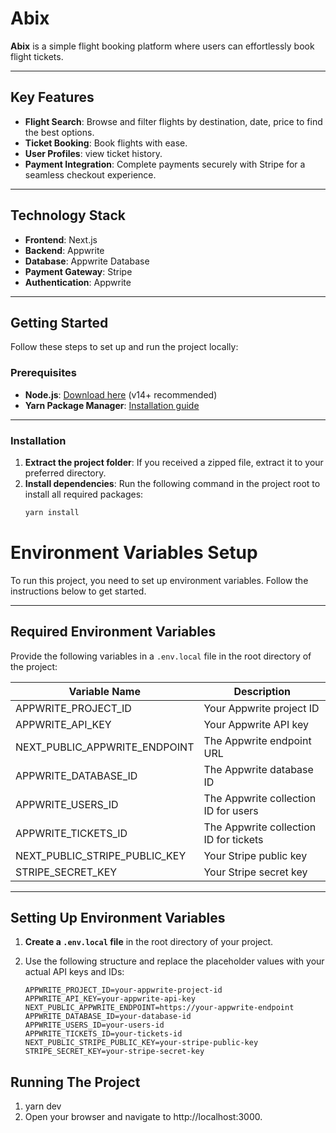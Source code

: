 # Abix

**Abix** is a simple flight booking platform where users can effortlessly book flight tickets.

---

## Key Features

- **Flight Search**: Browse and filter flights by destination, date, price to find the best options.
- **Ticket Booking**: Book flights with ease.
- **User Profiles**: view ticket history.
- **Payment Integration**: Complete payments securely with Stripe for a seamless checkout experience.

---

## Technology Stack

- **Frontend**: Next.js
- **Backend**: Appwrite
- **Database**: Appwrite Database
- **Payment Gateway**: Stripe
- **Authentication**: Appwrite

---

## Getting Started

Follow these steps to set up and run the project locally:

### Prerequisites

- **Node.js**: [Download here](https://nodejs.org/) (v14+ recommended)
- **Yarn Package Manager**: [Installation guide](https://yarnpkg.com/getting-started/install)

---

### Installation

1. **Extract the project folder**: If you received a zipped file, extract it to your preferred directory.
2. **Install dependencies**: Run the following command in the project root to install all required packages:
   ```bash
   yarn install
   ```

# Environment Variables Setup

To run this project, you need to set up environment variables. Follow the instructions below to get started.

---

## Required Environment Variables

Provide the following variables in a `.env.local` file in the root directory of the project:

| Variable Name                 | Description                            |
| ----------------------------- | -------------------------------------- |
| APPWRITE_PROJECT_ID           | Your Appwrite project ID               |
| APPWRITE_API_KEY              | Your Appwrite API key                  |
| NEXT_PUBLIC_APPWRITE_ENDPOINT | The Appwrite endpoint URL              |
| APPWRITE_DATABASE_ID          | The Appwrite database ID               |
| APPWRITE_USERS_ID             | The Appwrite collection ID for users   |
| APPWRITE_TICKETS_ID           | The Appwrite collection ID for tickets |
| NEXT_PUBLIC_STRIPE_PUBLIC_KEY | Your Stripe public key                 |
| STRIPE_SECRET_KEY             | Your Stripe secret key                 |

---

## Setting Up Environment Variables

1. **Create a `.env.local` file** in the root directory of your project.
2. Use the following structure and replace the placeholder values with your actual API keys and IDs:

   ```env
   APPWRITE_PROJECT_ID=your-appwrite-project-id
   APPWRITE_API_KEY=your-appwrite-api-key
   NEXT_PUBLIC_APPWRITE_ENDPOINT=https://your-appwrite-endpoint
   APPWRITE_DATABASE_ID=your-database-id
   APPWRITE_USERS_ID=your-users-id
   APPWRITE_TICKETS_ID=your-tickets-id
   NEXT_PUBLIC_STRIPE_PUBLIC_KEY=your-stripe-public-key
   STRIPE_SECRET_KEY=your-stripe-secret-key
   ```

## Running The Project

1. yarn dev
2. Open your browser and navigate to http://localhost:3000.


